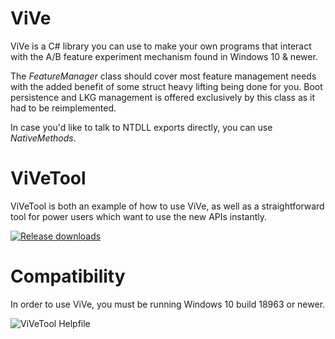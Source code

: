 # ViVe
ViVe is a C# library you can use to make your own programs that interact with the A/B feature experiment mechanism found in Windows 10 & newer.

The *FeatureManager* class should cover most feature management needs with the added benefit of some struct heavy lifting being done for you. Boot persistence and LKG management is offered exclusively by this class as it had to be reimplemented.

In case you'd like to talk to NTDLL exports directly, you can use *NativeMethods*.

# ViVeTool
ViVeTool is both an example of how to use ViVe, as well as a straightforward tool for power users which want to use the new APIs instantly.

[![Release downloads](https://img.shields.io/github/downloads/thebookisclosed/ViVe/total.svg)](https://GitHub.com/taymaytomo/ViVe/releases/)

# Compatibility
In order to use ViVe, you must be running Windows 10 build 18963 or newer.

![ViVeTool Helpfile](https://i.imgur.com/PzCHEUQ.png)
